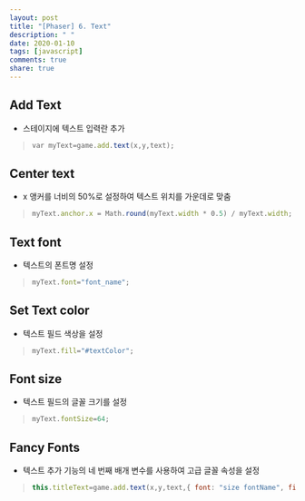 ```yaml
---
layout: post
title: "[Phaser] 6. Text"
description: " "
date: 2020-01-10
tags: [javascript]
comments: true
share: true
---
```


## Add Text

- 스테이지에 텍스트 입력란 추가

> ```Javascript
> var myText=game.add.text(x,y,text);
> ```

 

## Center text

- x 앵커를 너비의 50%로 설정하여 텍스트 위치를 가운데로 맞춤

> ```Javascript
> myText.anchor.x = Math.round(myText.width * 0.5) / myText.width;
> ```

 

## Text font

- 텍스트의 폰트명 설정

> ```Javascript
> myText.font="font_name";
> ```

 

## Set Text color

- 텍스트 필드 색상을 설정

> ```Javascript
> myText.fill="#textColor";
> ```

 

## Font size

- 텍스트 필드의 글꼴 크기를 설정

> ```Javascript
> myText.fontSize=64;
> ```

 

## Fancy Fonts

- 텍스트 추가 기능의 네 번째 배개 변수를 사용하여 고급 글꼴 속성을 설정

> ```Javascript
> this.titleText=game.add.text(x,y,text,{ font: "size fontName", fill: "color", stroke: "color", strokeThickness: number, align:string });
> ```